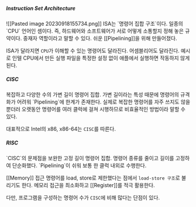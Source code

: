 <h5>Instruction Set Architecture</h5>
![[Pasted image 20230918155734.png]]
ISA는 `명령어 집합 구조`이다. 일종의 `CPU` 언어인 셈이다. 즉, 하드웨어와 소프트웨어가 서로 어떻게 소통할지 정해 놓은 규약이다. 중재자 역할이라고 말할 수 있다. 쉬운 [[Pipelining]]을 위해 만들어졌다.

ISA가 달라지면 `CPU`가 이해할 수 있는 명령어도 달라진다. 어셈블리어도 달라진다. 예시로 인텔 CPU에서 만든 실행 파일을 특정한 설정 없이 애플에서 실행하면 작동하지 않게 된다.

<h5>CISC</h5>
복잡하고 다양한 수의 가변 길이 명령어 집합. 가변 길이라는 특성 때문에 명령어의 규격화가 어려워 `Pipelining`에 한계가 존재한다. 실제로 복잡한 명령어를 자주 쓰지도 않을 뿐더러 오랫동안 명령어를 여러 클럭에 걸쳐 시행하므로 비효율적인 방법이라 말할 수 있다.

대표적으로 Intel의 x86, x86-64는 `CISC`를 따른다.
<h5>RISC</h5>
`CISC`의 문제점을 보완한 고정 길이 명령어 집합. 명령어 종류를 줄이고 길이를 고정하여 단순화했다. `Pipelining`이 쉬워 보통 한 클럭 내외로 수행한다.

[[Memory]] 접근 명령어를 load, store로 제한했다는 점에서 `load-store 구조`로 불리기도 한다. 메모리 접근을 최소화하고 [[Register]]를 적극 활용한다.

다만, 프로그램을 구성하는 명령어 수가 `CISC`에 비해 많다는 단점이 있다.